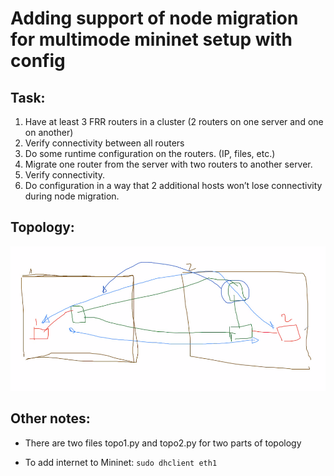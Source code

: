 # Adding support of node migration for multimode mininet setup with config

## Task:
1. Have at least 3 FRR routers in a cluster (2 routers on one server and one on another)<br/>
2. Verify connectivity between all routers<br/>
3. Do some runtime configuration on the routers. (IP, files, etc.)<br/>
4. Migrate one router from the server with two routers to another server.<br/>
5. Verify connectivity.<br/>
6. Do configuration in a way that 2 additional hosts won’t lose connectivity during node migration.<br/>


## Topology:
![Topology](other/topology.png?raw=true "Title")


## Other notes:

* There are two files topo1.py and topo2.py for two parts of topology

* To add internet to Mininet: `sudo dhclient eth1`

